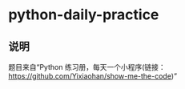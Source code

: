 # python-daily-practice
## 说明
题目来自“Python 练习册，每天一个小程序(链接：https://github.com/Yixiaohan/show-me-the-code)”
